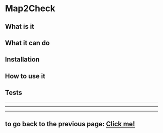 # Map2Check
## What is it
## What it can do
## Installation
## How to use it
## Tests
---

---

---

## to go back to the previous page: [Click me!](../../README.md)